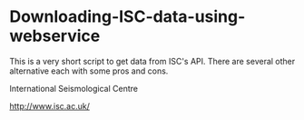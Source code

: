 # Downloading-ISC-data-using-webservice
This is a very short script to get data from ISC's API. 
There are several other alternative each with some pros and cons. 

International Seismological Centre

http://www.isc.ac.uk/
